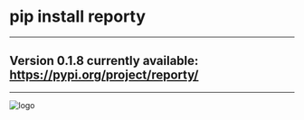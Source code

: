 # pip install reporty
***
## Version 0.1.8 currently available: https://pypi.org/project/reporty/
***
![logo](https://github.com/asboyer2/email_report/blob/master/logos/main_logo_cropped.png?raw=true)

